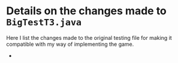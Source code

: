 # Details on the changes made to `BigTestT3.java`

Here I list the changes made to the original testing file for making it compatible with my way of implementing the game.

*   
